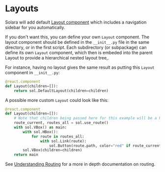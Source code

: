 # Layouts

Solara will add default [Layout component](/api/default_layout) which includes a navigation sidebar for you automatically.

If you don't want this, you can define your own `Layout` component. The layout component should be
defined in the `__init__.py` file in the same directory, or in the first script. Each subdirectory (or subpackage)
can define its own `Layout` component, which then is embeded into the parent Layout to provide a hierarchical
nested layout tree,.


For instance, having no layout gives the same result as putting this `Layout` component in `__init__.py`:
```python
@react.component
def Layout(children=[]):
    return sol.DefaultLayout(children=children)
```

A possible more custom `Layout` could look like this:

```python
@react.component
def Layout(children=[]):
    # Note that children being passed here for this example will be a Page() element.
    route_current, routes_all = sol.use_route()
    with sol.VBox() as main:
        with sol.HBox():
            for route in routes_all:
                with sol.Link(route):
                    sol.Button(route.path, color="red" if route_current == route else None)
        sol.VBox(children=children)
    return main
```

See [Understanding Routing](/docs/understanding/routing) for a more in depth documentation on routing.
